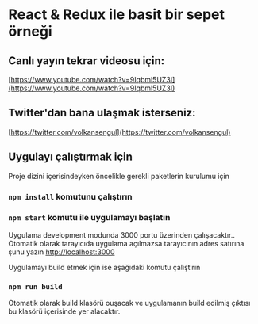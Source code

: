 # React & Redux ile basit bir sepet örneği

## Canlı yayın tekrar videosu için:
[https://www.youtube.com/watch?v=9Iqbml5UZ3I](https://www.youtube.com/watch?v=9Iqbml5UZ3I)

## Twitter'dan bana ulaşmak isterseniz:
[https://twitter.com/volkansengul](https://twitter.com/volkansengul)

## Uygulayı çalıştırmak için

Proje dizini içerisindeyken öncelikle gerekli paketlerin kurulumu için

### `npm install` komutunu çalıştırın
### `npm start` komutu ile uygulamayı başlatın

Uygulama development modunda 3000 portu üzerinden çalışacaktır..<br>
Otomatik olarak tarayıcıda uygulama açılmazsa tarayıcının adres satırına şunu yazın [http://localhost:3000](http://localhost:3000)

Uygulamayı build etmek için ise aşağıdaki komutu çalıştırın

### `npm run build`

Otomatik olarak build klasörü ouşacak ve uygulamanın build edilmiş çıktısı bu klasörü içerisinde yer alacaktır.
